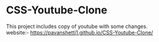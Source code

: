 # CSS-Youtube-Clone
This project includes copy of youtube with some changes.
<br>
website:-  https://pavanshetti1.github.io/CSS-Youtube-Clone/
